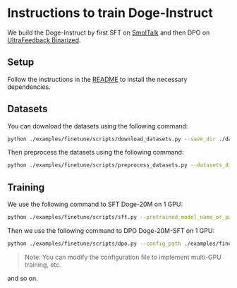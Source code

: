 # Instructions to train Doge-Instruct

We build the Doge-Instruct by first SFT on [SmolTalk](https://huggingface.co/datasets/HuggingFaceTB/smoltalk) and then DPO on [UltraFeedback Binarized](https://huggingface.co/datasets/HuggingFaceH4/ultrafeedback_binarized).

## Setup

Follow the instructions in the [README](../README.md) to install the necessary dependencies.

## Datasets

You can download the datasets using the following command:

```bash
python ./examples/finetune/scripts/download_datasets.py --save_dir ./datasets --cache_dir ./cache --num_proc 1
```

Then preprocess the datasets using the following command:

```bash
python ./examples/finetune/scripts/preprocess_datasets.py --datasets_dir ./datasets --save_dir ./datasets --tokenizer_path JingzeShi/Doge-20M --num_proc 8
```

## Training

We use the following command to SFT Doge-20M on 1 GPU:

```bash
python ./examples/finetune/scripts/sft.py --pretrained_model_name_or_path JingzeShi/Doge-20M --config_path ./examples/finetune/configs/Doge-20M-Instruct.yaml --logging_dir ./logs --output_dir ./results --resume_from_checkpoint <path_to_checkpoint>
```

Then we use the following command to DPO Doge-20M-SFT on 1 GPU:

```bash
python ./examples/finetune/scripts/dpo.py --config_path ./examples/finetune/configs/Doge-20M-Instruct-DPO.yaml
```

> Note: You can modify the configuration file to implement multi-GPU training, etc.

and so on.